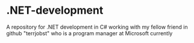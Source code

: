 # .NET-development
A repository for .NET development in C# working with my fellow friend in github "terrjobst" who is a program manager at Microsoft currently
